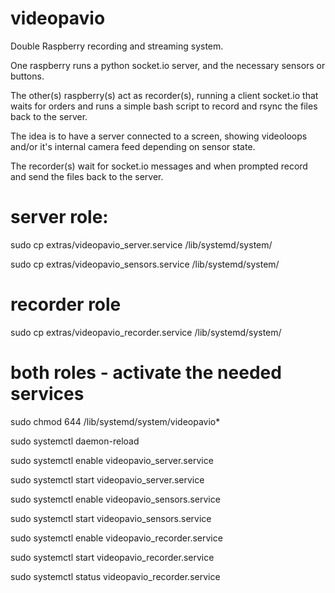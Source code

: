 # videopavio
Double Raspberry recording and streaming system.

One raspberry runs a python socket.io server, and the necessary sensors or buttons.

The other(s) raspberry(s) act as recorder(s), running a client socket.io that waits for orders and runs a simple bash script to record and rsync the files back to the server.

The idea is to have a server connected to a screen, showing videoloops and/or it's internal camera feed depending on sensor state.

The recorder(s) wait for socket.io messages and when prompted record and send the files back to the server.

# server role:
sudo cp extras/videopavio_server.service /lib/systemd/system/

sudo cp extras/videopavio_sensors.service /lib/systemd/system/

# recorder role
sudo cp extras/videopavio_recorder.service /lib/systemd/system/

# both roles - activate the needed services
sudo chmod 644 /lib/systemd/system/videopavio*

sudo systemctl daemon-reload

sudo systemctl enable videopavio_server.service

sudo systemctl start videopavio_server.service

sudo systemctl enable videopavio_sensors.service

sudo systemctl start videopavio_sensors.service

sudo systemctl enable videopavio_recorder.service

sudo systemctl start videopavio_recorder.service

sudo systemctl status videopavio_recorder.service
